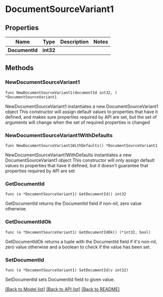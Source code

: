 # DocumentSourceVariant1

## Properties

Name | Type | Description | Notes
------------ | ------------- | ------------- | -------------
**DocumentId** | **int32** |  | 

## Methods

### NewDocumentSourceVariant1

`func NewDocumentSourceVariant1(documentId int32, ) *DocumentSourceVariant1`

NewDocumentSourceVariant1 instantiates a new DocumentSourceVariant1 object
This constructor will assign default values to properties that have it defined,
and makes sure properties required by API are set, but the set of arguments
will change when the set of required properties is changed

### NewDocumentSourceVariant1WithDefaults

`func NewDocumentSourceVariant1WithDefaults() *DocumentSourceVariant1`

NewDocumentSourceVariant1WithDefaults instantiates a new DocumentSourceVariant1 object
This constructor will only assign default values to properties that have it defined,
but it doesn't guarantee that properties required by API are set

### GetDocumentId

`func (o *DocumentSourceVariant1) GetDocumentId() int32`

GetDocumentId returns the DocumentId field if non-nil, zero value otherwise.

### GetDocumentIdOk

`func (o *DocumentSourceVariant1) GetDocumentIdOk() (*int32, bool)`

GetDocumentIdOk returns a tuple with the DocumentId field if it's non-nil, zero value otherwise
and a boolean to check if the value has been set.

### SetDocumentId

`func (o *DocumentSourceVariant1) SetDocumentId(v int32)`

SetDocumentId sets DocumentId field to given value.



[[Back to Model list]](../README.md#documentation-for-models) [[Back to API list]](../README.md#documentation-for-api-endpoints) [[Back to README]](../README.md)


